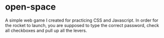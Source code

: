 # open-space
A simple web game I created for practicing CSS and Javascript. In order for the rocket to launch, you are supposed to type the correct password, check all checkboxes and pull up all the levers. 
